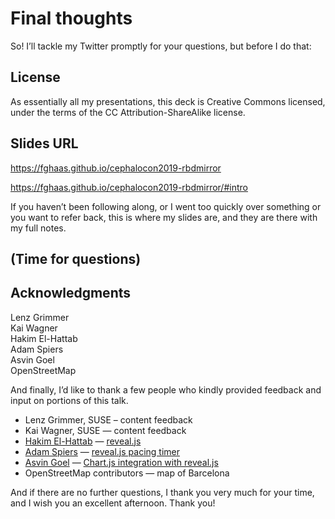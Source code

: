 # Final thoughts

<!-- Note --> 
So! I’ll tackle my Twitter promptly for your questions, but before I
do that:


<!-- .slide: data-timing="5" data-background-image="images/by-sa.svg" data-background-size="contain" -->
## License <!-- .element: class="hidden" -->

<!-- Note --> 
As essentially all my presentations, this deck is Creative Commons
licensed, under the terms of the CC Attribution-ShareAlike license.


<!-- .slide: data-timing="180" -->
## Slides URL <!-- .element: class="hidden" -->
<https://fghaas.github.io/cephalocon2019-rbdmirror>

<https://fghaas.github.io/cephalocon2019-rbdmirror/#intro> <!-- .element: class="qrcode" -->

<!-- Note --> 
If you haven’t been following along, or I went too quickly over
something or you want to refer back, this is where my slides are, and
they are there with my full notes.

## (Time for questions)


## Acknowledgments

Lenz Grimmer  
Kai Wagner  
Hakim El-Hattab  
Adam Spiers  
Asvin Goel  
OpenStreetMap  

<!-- Note --> 

And finally, I’d like to thank a few people who kindly provided
feedback and input on portions of this talk.

* Lenz Grimmer, SUSE – content feedback
* Kai Wagner, SUSE — content feedback
* [Hakim El-Hattab](https://hakim.se/) — [reveal.js](https://revealjs.com/)
* [Adam Spiers](https://blog.adamspiers.org/) — [reveal.js pacing timer](https://github.com/hakimel/reveal.js/pull/1564)
* [Asvin
  Goel](https://www.the-klu.org/faculty-research/resident-faculty/asvin-goel/)
  — [Chart.js integration with
  reveal.js](https://rajgoel.github.io/reveal.js-demos/chart-demo.html)
* OpenStreetMap contributors — map of Barcelona

And if there are no further questions, I thank you very much for your
time, and I wish you an excellent afternoon. Thank you!
